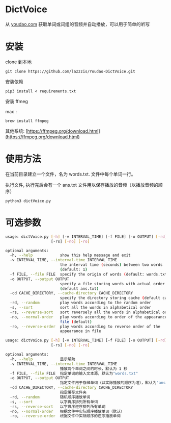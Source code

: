 # DictVoice

从 [youdao.com](http://youdao.com) 获取单词或词组的音频并自动播放，可以用于简单的听写

# 安装

clone 到本地

```
git clone https://github.com/lazzzis/Youdao-DictVoice.git
```

安装依赖

```
pip3 install < requirements.txt
```

安装 ffmeg

mac :

```
brew install ffmpeg
```

其他系统: [https://ffmpeg.org/download.html](https://ffmpeg.org/download.html)

# 使用方法

在当前目录建立一个文件，名为 words.txt. 文件中每个单词一行。

执行文件, 执行完后会有一个 ans.txt 文件用以保存播放的音频（以播放音频的顺序）

```
python3 dictVoice.py
```

# 可选参数

```bash
usage: dictVoice.py [-h] [-v INTERVAL_TIME] [-f FILE] [-o OUTPUT] [-rd] [-s]
                    [-rs] [-no] [-ro]

optional arguments:
  -h, --help            show this help message and exit
  -v INTERVAL_TIME, --interval-time INTERVAL_TIME
                        the interval time (seconds) between two words
                        (default: 1)
  -f FILE, --file FILE  specify the origin of words (default: words.txt)
  -o OUTPUT, --output OUTPUT
                        specify a file storing words with actual order
                        (default ans.txt)
  -cd CACHE_DIRECTORY, --cache-directory CACHE_DIRECTORY
                        specify the directory storing cache (default cache)
  -rd, --random         play words according to the random order
  -s, --sort            sort all the words in alphabetical order
  -rs, --reverse-sort   sort reversely all the words in alphabetical order
  -no, --normal-order   play words according to order of the appearance in
                        file (default)
  -ro, --reverse-order  play words according to reverse order of the
                        appearance in file
```

```bash
usage: dictVoice.py [-h] [-v INTERVAL_TIME] [-f FILE] [-o OUTPUT] [-rd] [-s]
                    [-rs] [-no] [-ro]

optional arguments:
  -h, --help            显示帮助
  -v INTERVAL_TIME, --interval-time INTERVAL_TIME
                        播放两个单词之间的时长，默认为 1 秒
  -f FILE, --file FILE  指定单词的输入文本源，默认为"words.txt"
  -o OUTPUT, --output OUTPUT
                        指定文件用于存储单词（以实际播放的顺序为准），默认为"ans.txt"
  -cd CACHE_DIRECTORY, --cache-directory CACHE_DIRECTORY
                        指定缓存文件夹
  -rd, --random         随机顺序播放单词
  -s, --sort            以字典序排列所有单词
  -rs, --reverse-sort   以字典序逆序排列所有单词
  -no, --normal-order   根据文件中实际顺序播放单词（默认）
  -ro, --reverse-order  根据文件中实际顺序的逆序播放单词
```
